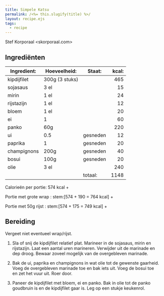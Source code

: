 ```yaml
---
title: Simpele Katsu
permalink: /<%= this.slugify(title) %>/
layout: recipe.ejs
tags:
  - recipe
---
```


Stef Korporaal <skorporaal.com>

## Ingrediënten

| Ingredient: | Hoeveelheid:   | Staat:   | kcal: |
| ----------- | -------------- | -------- | ----: |
| kipdijfilet | 300g (3 stuks) |          |   465 |
| sojasaus    | 3 el           |          |    15 |
| mirin       | 1 el           |          |    24 |
| rijstazijn  | 1 el           |          |    12 |
| bloem       | 1 el           |          |    20 |
| ei          | 1              |          |    60 |
| panko       | 60g            |          |   220 |
| ui          | 0.5            | gesneden |    12 |
| paprika     | 1              | gesneden |    20 |
| champignons | 200g           | gesneden |    40 |
| bosui       | 100g           | gesneden |    20 |
| olie        | 3 el           |          |   240 |
|             |                | totaal:  |  1148 |

Calorieën per portie: 574 kcal +

Portie met grote wrap : stem:[574 + 190 = 764 kcal] +

Portie met 50g rijst : stem:[574 + 175 = 749 kcal] +

## Bereiding

Vergeet niet eventueel wrap/rijst.

1. Sla of snij de kipdijfilet relatief plat. Marineer in de sojasaus, mirin en rijstazijn. Laat een aantal uren marineren. Verwijder uit de marinade en dep droog. Bewaar zoveel mogelijk van de overgebleven marinade.

1. Bak de ui, paprika en champignons in wat olie tot de gewenste gaarheid. Voeg de overgebleven marinade toe en bak iets uit. Voeg de bosui toe en zet het vuur uit. Roer door.

1. Paneer de kipdijfilet met bloem, ei en panko. Bak in olie tot de panko goudbruin is en de kipdijfilet gaar is. Leg op een stukje keukenrol.
